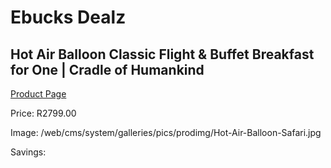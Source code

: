 
# Ebucks Dealz
## Hot Air Balloon Classic Flight & Buffet Breakfast for One | Cradle of Humankind
[Product Page](https://www.ebucks.com/web/shop/productSelected.do?prodId=1133018929&catId=322194367)

Price: R2799.00

Image: /web/cms/system/galleries/pics/prodimg/Hot-Air-Balloon-Safari.jpg

Savings: 


	